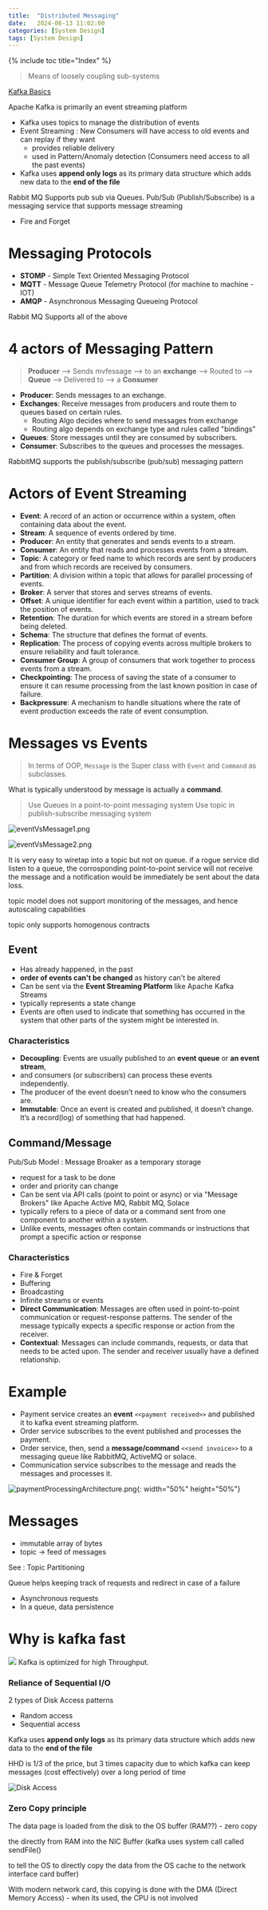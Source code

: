 ```yaml
---
title:  "Distributed Messaging"
date:   2024-06-13 11:02:00
categories: [System Design]
tags: [System Design]
---
```


{% include toc title="Index" %}

> Means of loosely coupling sub-systems

[Kafka Basics](https://nitinkc.github.io/microservices/essential-kafka/)

Apache Kafka is primarily an event streaming platform
- Kafka uses topics to manage the distribution of events
- Event Streaming : New Consumers will have access to old events and can replay if they want
  - provides reliable delivery
  - used in Pattern/Anomaly detection (Consumers need access to all the past events)
- Kafka uses **append only logs** as its primary data structure which adds new data to the **end of the file**


Rabbit MQ Supports pub sub via Queues. Pub/Sub (Publish/Subscribe) is a messaging service that supports message streaming
- Fire and Forget

# Messaging Protocols
- **STOMP** - Simple Text Oriented Messaging Protocol
- **MQTT** - Message Queue Telemetry Protocol (for machine to machine - IOT)
- **AMQP** - Asynchronous Messaging Queueing Protocol

Rabbit MQ Supports all of the above

# 4 actors of Messaging Pattern
> **Producer** --> Sends mvfessage --> to an **exchange** --> Routed to --> **Queue** --> Delivered to --> a **Consumer**

- **Producer**: Sends messages to an exchange.
- **Exchanges**: Receive messages from producers and route them to queues based on certain rules.
  - Routing Algo decides where to send messages from exchange
  - Routing algo depends on exchange type and rules called "bindings"
- **Queues**: Store messages until they are consumed by subscribers.
- **Consumer**: Subscribes to the queues and processes the messages.

RabbitMQ supports the publish/subscribe (pub/sub) messaging pattern

# Actors of Event Streaming
- **Event**: A record of an action or occurrence within a system, often containing data about the event.
- **Stream**: A sequence of events ordered by time.
- **Producer**: An entity that generates and sends events to a stream.
- **Consumer**: An entity that reads and processes events from a stream.
- **Topic**: A category or feed name to which records are sent by producers and from which records are received by consumers.
- **Partition**: A division within a topic that allows for parallel processing of events.
- **Broker**: A server that stores and serves streams of events.
- **Offset**: A unique identifier for each event within a partition, used to track the position of events.
- **Retention**: The duration for which events are stored in a stream before being deleted.
- **Schema**: The structure that defines the format of events.
- **Replication**: The process of copying events across multiple brokers to ensure reliability and fault tolerance.
- **Consumer Group**: A group of consumers that work together to process events from a stream.
- **Checkpointing**: The process of saving the state of a consumer to ensure it can resume processing from the last known position in case of failure.
- **Backpressure**: A mechanism to handle situations where the rate of event production exceeds the rate of event consumption.

# Messages vs Events
> In terms of OOP, `Message` is the Super class with `Event` and `Command` as subclasses.

What is typically understood by message is actually a **command**.

> Use Queues in a point-to-point messaging system
> Use topic in publish-subscribe messaging system

![eventVsMessage1.png](../../assets/images/eventVsMessage1.png)

![eventVsMessage2.png](../../assets/images/eventVsMessage2.png)

It is very easy to wiretap into a topic but not on queue. if a rogue service did listen to a queue,
the corrosponding point-to-point service will not receive the message and a notification would be
immediately be sent about the data loss.

topic model does not support monitoring of the messages, and hence autoscaling capabilities



topic only supports homogenous contracts
## Event
- Has already happened, in the past
- **order of events can't be changed** as history can't be altered
- Can be sent via the **Event Streaming Platform** like Apache Kafka Streams
- typically represents a state change
- Events are often used to indicate that something has occurred in the system
  that other parts of the system might be interested in.

### Characteristics
- **Decoupling**: Events are usually published to an **event queue** or **an event stream**,
- and consumers (or subscribers) can process these events independently.
- The producer of the event doesn’t need to know who the consumers are.
- **Immutable**: Once an event is created and published, it doesn’t change. It’s a record(log) of something that had happened.

## Command/Message
Pub/Sub Model : Message Broaker as a temporary storage
- request for a task to be done
- order and priority can change
- Can be sent via API calls (point to point or async) or via "Message Brokers"
  like Apache Active MQ, Rabbit MQ, Solace
- typically refers to a piece of data or a command sent from one component to
  another within a system.
- Unlike events, messages often contain commands or instructions that prompt a
  specific action or response

### Characteristics
- Fire & Forget 
- Buffering
- Broadcasting
- Infinite streams or events
- **Direct Communication**: Messages are often used in point-to-point
  communication or request-response patterns. The sender of the message
  typically expects a specific response or action from the receiver.
- **Contextual**: Messages can include commands, requests, or data that needs to
  be acted upon.
  The sender and receiver usually have a defined relationship.

# Example
- Payment service creates an **event** `<<payment received>>` and published it
  to kafka event streaming platform.
- Order service subscribes to the event published and processes the payment.
- Order service, then, send a **message/command** `<<send invoice>>` to a
  messaging queue like RabbitMQ, ActiveMQ or solace.
- Communication service subscribes to the message and reads the messages and
  processes it.

![paymentProcessingArchitecture.png](../../assets/images/paymentProcessingArchitecture.png){:
width="50%" height="50%"}

# Messages
- immutable array of bytes
- topic -> feed of messages

See : Topic Partitioning

Queue helps keeping track of requests and redirect in case of a failure

- Asynchronous requests
- In a queue, data persistence

# Why is kafka fast

![](https://www.youtube.com/watch?v=UNUz1-msbOM)
Kafka is optimized for high Throughput.

### Reliance of Sequential I/O
2 types of Disk Access patterns
- Random access
- Sequential access

Kafka uses **append only logs** as its primary data structure which adds new
data to the **end of the file**

HHD is 1/3 of the price, but 3 times capacity due to which kafka can keep
messages (cost effectively) over a long period of time

![Disk Access](https://youtu.be/aZjYr87r1b8?t=148)

### Zero Copy principle
The data page is loaded from the disk to the OS buffer (RAM??) - zero copy

the directly from RAM into the NIC Buffer (kafka uses system call called
sendFile()

to tell the OS to directly copy the data from the OS cache to the network
interface card buffer)

With modern network card, this copying is done with the DMA (Direct Memory
Access) - when its used, the CPU is not involved